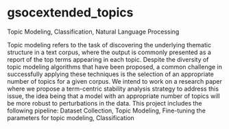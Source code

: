 # gsocextended_topics
Topic Modeling, Classification, Natural Language Processing

Topic modeling refers to the task of discovering the underlying thematic structure in a text corpus, where the output is commonly presented as a report of the top terms appearing in each topic. Despite the diversity of topic modeling algorithms that have been proposed, a common challenge in successfully applying these techniques is the selection of an appropriate number of topics for a given corpus. We intend to work on a research paper where we propose a term-centric stability analysis strategy to address this issue, the idea being that a model with an appropriate number of topics will be more robust to perturbations in the data. This project includes the following pipeline:
Dataset Collection, Topic Modeling, Fine-tuning the parameters for topic modeling, Classification
